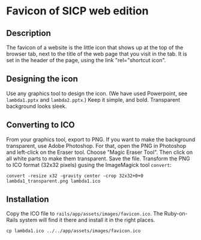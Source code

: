 # Favicon of SICP web edition

## Description

The favicon of a website is the little icon that shows up at the top of the browser tab,
next to the title of the web page that you visit in the tab. It is set in the
header of the page, using the link "rel="shortcut icon".

## Designing the icon

Use any graphics tool to design the icon. (We have used Powerpoint,
see `lambda1.pptx` and `lambda2.pptx`.)
Keep it simple, and bold. Transparent background looks sleek. 

## Converting to ICO

From your graphics tool, export to PNG. If you want to make the
background transparent, use Adobe Photoshop.
For that, open the PNG in Photoshop and 
left-click on the Eraser tool. Choose "Magic Eraser Tool". Then click
on all white parts to make them transparent. Save the file. 
Transform the PNG to ICO format (32x32 pixels)
gusing the ImageMagick tool `convert`:

```
convert -resize x32 -gravity center -crop 32x32+0+0 lambda1_transparent.png lambda1.ico
```

## Installation

Copy the ICO file to `rails/app/assets/images/favicon.ico`.
The Ruby-on-Rails system will find it there and install it in the
right places.

```
cp lambda1.ico ../../app/assets/images/favicon.ico
```
